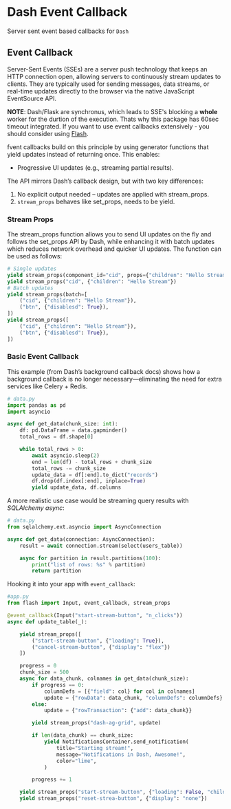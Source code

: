 # Dash Event Callback
Server sent event based callbacks for `Dash`

## Event Callback
Server-Sent Events (SSEs) are a server push technology that keeps an HTTP connection open, allowing servers to continuously stream updates to clients. They are typically used for sending messages, data streams, or real-time updates directly to the browser via the native JavaScript EventSource API.

**NOTE**: Dash/Flask are synchronus, which leads to SSE's blocking a **whole** worker for the durtion of the execution. Thats why this package has 60sec timeout integrated. If you want to use event callbacks extensively - you should consider using [Flash](https://github.com/chgiesse/flash).

fvent callbacks build on this principle by using generator functions that yield updates instead of returning once. This enables:

* Progressive UI updates (e.g., streaming partial results).

The API mirrors Dash’s callback design, but with two key differences:

1. No explicit output needed – updates are applied with stream_props.
2. `stream_props` behaves like set_props, needs to be yield.

### Stream Props
The stream_props function allows you to send UI updates on the fly and follows the set_props API by Dash, while enhancing it with batch updates which reduces network overhead and quicker UI updates. The function can be used as follows:

```python
# Single updates
yield stream_props(component_id="cid", props={"children": "Hello Stream"})
yield stream_props("cid", {"children": "Hello Stream"})
# Batch updates
yield stream_props(batch=[
    ("cid", {"children": "Hello Stream"}),
    ("btn", {"disablesd": True}),
])
yield stream_props([
    ("cid", {"children": "Hello Stream"}),
    ("btn", {"disablesd": True}),
])
```

### Basic Event Callback

This example (from Dash’s background callback docs) shows how a background callback is no longer necessary—eliminating the need for extra services like Celery + Redis.

```python
# data.py
import pandas as pd
import asyncio

async def get_data(chunk_size: int):
    df: pd.DataFrame = data.gapminder()
    total_rows = df.shape[0]

    while total_rows > 0:
        await asyncio.sleep(2)
        end = len(df) - total_rows + chunk_size
        total_rows -= chunk_size
        update_data = df[:end].to_dict("records")
        df.drop(df.index[:end], inplace=True)
        yield update_data, df.columns
```

A more realistic use case would be streaming query results with *SQLAlchemy async*:

```python
# data.py
from sqlalchemy.ext.asyncio import AsyncConnection

async def get_data(connection: AsyncConnection):
    result = await connection.stream(select(users_table))

    async for partition in result.partitions(100):
        print("list of rows: %s" % partition)
        return partition

```
Hooking it into your app with `event_callback`:
```python
#app.py
from flash import Input, event_callback, stream_props

@event_callback(Input("start-stream-button", "n_clicks"))
async def update_table(_):

    yield stream_props([
        ("start-stream-button", {"loading": True}),
        ("cancel-stream-button", {"display": "flex"})
    ])

    progress = 0
    chunk_size = 500
    async for data_chunk, colnames in get_data(chunk_size):
        if progress == 0:
            columnDefs = [{"field": col} for col in colnames]
            update = {"rowData": data_chunk, "columnDefs": columnDefs}
        else:
            update = {"rowTransaction": {"add": data_chunk}}

        yield stream_props("dash-ag-grid", update)

        if len(data_chunk) == chunk_size:
            yield NotificationsContainer.send_notification(
                title="Starting stream!",
                message="Notifications in Dash, Awesome!",
                color="lime",
            )

        progress += 1

    yield stream_props("start-stream-button", {"loading": False, "children": "Reload"})
    yield stream_props("reset-strea-button", {"display": "none"})
```
